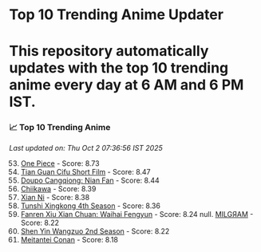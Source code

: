 # Top 10 Trending Anime Updater
# This repository automatically updates with the top 10 trending anime every day at 6 AM and 6 PM IST.

<!-- ANIME_LIST_START -->
### 📈 Top 10 Trending Anime

*Last updated on: Thu Oct  2 07:36:56 IST 2025*

53. [One Piece](https://myanimelist.net/anime/21) - Score: 8.73
162. [Tian Guan Cifu Short Film](https://myanimelist.net/anime/60988) - Score: 8.47
182. [Doupo Cangqiong: Nian Fan](https://myanimelist.net/anime/51039) - Score: 8.44
216. [Chiikawa](https://myanimelist.net/anime/50250) - Score: 8.39
221. [Xian Ni](https://myanimelist.net/anime/55809) - Score: 8.38
248. [Tunshi Xingkong 4th Season](https://myanimelist.net/anime/56524) - Score: 8.36
364. [Fanren Xiu Xian Chuan: Waihai Fengyun](https://myanimelist.net/anime/60557) - Score: 8.24
null. [MILGЯAM](https://myanimelist.net/anime/47794) - Score: 8.22
380. [Shen Yin Wangzuo 2nd Season](https://myanimelist.net/anime/52684) - Score: 8.22
437. [Meitantei Conan](https://myanimelist.net/anime/235) - Score: 8.18

<!-- ANIME_LIST_END -->
